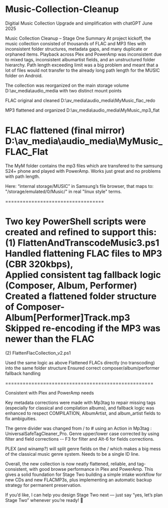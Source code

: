 # Music-Collection-Cleanup

Digitial Music Collection Upgrade and simplification with chatGPT June 2025

Music Collection Cleanup – Stage One Summary
At project kickoff, the music collection consisted of thousands of FLAC and MP3 files with inconsistent folder structures, metadata gaps, and many duplicate or orphaned items. Playback across Plex and PowerAmp was inconsistent due to mixed tags, inconsistent albumartist fields, and an unstructured folder hierarchy. Path length exceeding limit was a big problem and meant that a lot of files would not transfer to the already long path length for the MUSIC folder on Android.

The collection was reorganized on the main storage volume D:\av_media\audio_media with two distinct mount points

FLAC original and cleaned
D:\av_media\audio_media\MyMusic_flac_redo

MP3 flattened and organized
D:\av_media\audio_media\MyMusic_mp3_flat

FLAC flattened (final mirror)
D:\av_media\audio_media\MyMusic_FLAC_Flat
==================================

The MyM folder contains the mp3 files which are transfered to the samsung S24+ phone and played with PowerAmp. Works just great and no problems with path length.

Here:  “internal storage/MUSIC” in Samsung’s file browser, that maps to: "/storage/emulated/0/Music/" in real "linux style" terms.

==================================

Two key PowerShell scripts were created and refined to support this:   
(1) FlattenAndTranscodeMusic3.ps1 
Handled flattening FLAC files to MP3 (CBR 320kbps),  
Applied consistent tag fallback logic (Composer, Album, Performer)
Created a flattened folder structure of
Composer-Album[Performer]Track.mp3
Skipped re-encoding if the MP3 was newer than the FLAC
==============================================
(2) FlattenFlacCollection_v2.ps1

Used the same logic as above
Flattened FLACs directly (no transcoding) into the same folder structure
Ensured correct composer/album/performer fallback handling

===================================================

Consistent with Plex and PowerAmp needs

Key metadata corrections were made with Mp3tag to repair missing tags (especially for classical and compilation albums), and fallback logic was enhanced to respect COMPILATION, AlbumArtist, and album_artist fields to fix ambiguities. 

The genre divider was changed from / to # using an Action in Mp3tag :  UniversalSafeTagCleaner_Pro. 
Genre upper/lower case corrected by using filter and field corrections -- F3 for filter and Alt-6 for fields corrections.

PLEX (and winamp?) will split genre fields on the / which makes a big mess of the classical music genre system. Needs to be a single ID line.

Overall, the new collection is now neatly flattened, reliable, and tag-consistent, with good browse performance in Plex and PowerAmp. This gives a solid foundation for Stage Two building a simple intake workflow for new CDs and new FLACMP3s, plus implementing an automatic backup strategy for permanent preservation.

If you’d like, I can help you design Stage Two next — just say “yes, let’s plan Stage Two” whenever you’re ready! 🚀
